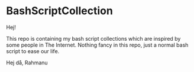# BashScriptCollection

Hej!

This repo is containing my bash script collections which are inspired by some people in The Internet.
Nothing fancy in this repo, just a normal bash script to ease our life.

Hej då,
Rahmanu
